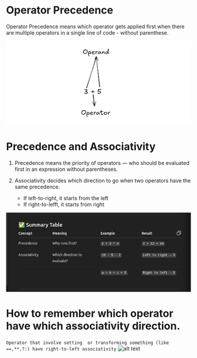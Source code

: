 # Operator Precedence
Operator Precedence means which operator gets applied first when there are multiple operators in a single line of code - without parenthese.

![alt text](image.png)


# Precedence and Associativity

1. Precedence means the priority of operators — who should be evaluated first in an expression without parentheses.

2. Associativity decides which direction to go when two operators have the same precedence.
    - If left-to-right, it starts from the left
    - If right-to-lefft, it starts from right

![alt text](image-1.png)



# How to remember which operator have which associativity direction.

```Operator that involve setting  or transforming something (like ==,**,?:) have right-to-left associativity```
![alt text](image-2.png)